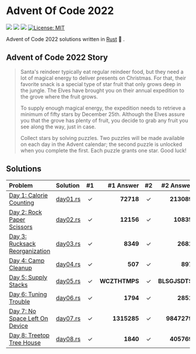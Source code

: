 # Advent Of Code 2022

![](https://img.shields.io/badge/day%20📅-6-blue)
![](https://img.shields.io/badge/stars%20⭐-10-yellow)
![](https://img.shields.io/badge/days%20completed-5-red)
[![License: MIT](https://img.shields.io/badge/License-MIT-yellow.svg)](https://opensource.org/licenses/MIT)

Advent of Code 2022 solutions written in [Rust](https://www.rust-lang.org/) :crab: .

## Advent of Code 2022 Story

> Santa's reindeer typically eat regular reindeer food, but they need a lot of magical energy to deliver presents on Christmas. For that, their favorite snack is a special type of star fruit that only grows deep in the jungle. The Elves have brought you on their annual expedition to the grove where the fruit grows.
>
> To supply enough magical energy, the expedition needs to retrieve a minimum of fifty stars by December 25th. Although the Elves assure you that the grove has plenty of fruit, you decide to grab any fruit you see along the way, just in case.
>
> Collect stars by solving puzzles. Two puzzles will be made available on each day in the Advent calendar; the second puzzle is unlocked when you complete the first. Each puzzle grants one star. Good luck!

## Solutions

| Problem                                                               | Solution                 | #1  |     #1 Answer | #2  |     #2 Answer |
| :-------------------------------------------------------------------- | :----------------------- | :-: | ------------: | :-: | ------------: |
| [Day 1: Calorie Counting](https://adventofcode.com/2022/day/1)        | [day01.rs](src/day01.rs) |  ✓  |     **72718** |  ✓  |    **213089** |
| [Day 2: Rock Paper Scissors](https://adventofcode.com/2022/day/2)     | [day02.rs](src/day02.rs) |  ✓  |     **12156** |  ✓  |     **10835** |
| [Day 3: Rucksack Reorganization](https://adventofcode.com/2022/day/3) | [day03.rs](src/day03.rs) |  ✓  |      **8349** |  ✓  |      **2681** |
| [Day 4: Camp Cleanup](https://adventofcode.com/2022/day/4)            | [day04.rs](src/day04.rs) |  ✓  |       **507** |  ✓  |       **897** |
| [Day 5: Supply Stacks](https://adventofcode.com/2022/day/5)           | [day05.rs](src/day05.rs) |  ✓  | **WCZTHTMPS** |  ✓  | **BLSGJSDTS** |
| [Day 6: Tuning Trouble](https://adventofcode.com/2022/day/6)          | [day06.rs](src/day06.rs) |  ✓  |      **1794** |  ✓  |      **2851** |
| [Day 7: No Space Left On Device](https://adventofcode.com/2022/day/7) | [day07.rs](src/day07.rs) |  ✓  |   **1315285** |  ✓  |   **9847279** |
| [Day 8: Treetop Tree House](https://adventofcode.com/2022/day/8)      | [day08.rs](src/day08.rs) |  ✓  |      **1840** |  ✓  |    **405769** |
